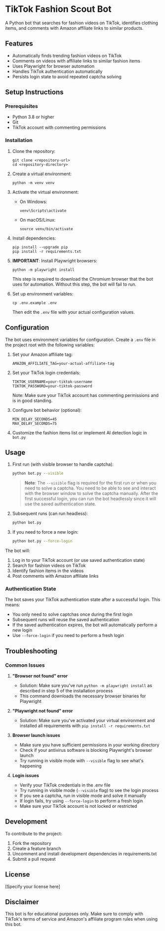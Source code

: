 # TikTok Fashion Scout Bot

A Python bot that searches for fashion videos on TikTok, identifies clothing items, and comments with Amazon affiliate links to similar products.

## Features

- Automatically finds trending fashion videos on TikTok
- Comments on videos with affiliate links to similar fashion items
- Uses Playwright for browser automation
- Handles TikTok authentication automatically
- Persists login state to avoid repeated captcha solving

## Setup Instructions

### Prerequisites

- Python 3.8 or higher
- Git
- TikTok account with commenting permissions

### Installation

1. Clone the repository:
   ```
   git clone <repository-url>
   cd <repository-directory>
   ```

2. Create a virtual environment:
   ```
   python -m venv venv
   ```

3. Activate the virtual environment:
   - On Windows:
     ```
     venv\Scripts\activate
     ```
   - On macOS/Linux:
     ```
     source venv/bin/activate
     ```

4. Install dependencies:
   ```
   pip install --upgrade pip
   pip install -r requirements.txt
   ```

5. **IMPORTANT**: Install Playwright browsers:
   ```
   python -m playwright install
   ```
   This step is required to download the Chromium browser that the bot uses for automation. Without this step, the bot will fail to run.

6. Set up environment variables:
   ```
   cp .env.example .env
   ```
   Then edit the `.env` file with your actual configuration values.

## Configuration

The bot uses environment variables for configuration. Create a `.env` file in the project root with the following variables:

1. Set your Amazon affiliate tag:
   ```
   AMAZON_AFFILIATE_TAG=your-actual-affiliate-tag
   ```

2. Set your TikTok login credentials:
   ```
   TIKTOK_USERNAME=your-tiktok-username
   TIKTOK_PASSWORD=your-tiktok-password
   ```
   Note: Make sure your TikTok account has commenting permissions and is in good standing.

3. Configure bot behavior (optional):
   ```
   MIN_DELAY_SECONDS=45
   MAX_DELAY_SECONDS=75
   ```

4. Customize the fashion items list or implement AI detection logic in `bot.py`

## Usage

1. First run (with visible browser to handle captcha):
   ```bash
   python bot.py --visible
   ```
   > **Note**: The `--visible` flag is required for the first run or when you need to solve a captcha. You need to be able to see and interact with the browser window to solve the captcha manually. After the first successful login, you can run the bot headlessly since it will use the saved authentication state.

2. Subsequent runs (can run headless):
   ```bash
   python bot.py
   ```

3. If you need to force a new login:
   ```bash
   python bot.py --force-login
   ```

The bot will:
1. Log in to your TikTok account (or use saved authentication state)
2. Search for fashion videos on TikTok
3. Identify fashion items in the videos 
4. Post comments with Amazon affiliate links

### Authentication State

The bot saves your TikTok authentication state after a successful login. This means:
- You only need to solve captchas once during the first login
- Subsequent runs will reuse the saved authentication
- If the saved authentication expires, the bot will automatically perform a new login
- Use `--force-login` if you need to perform a fresh login

## Troubleshooting

### Common Issues

1. **"Browser not found" error**
   - Solution: Make sure you've run `python -m playwright install` as described in step 5 of the installation process
   - This command downloads the necessary browser binaries for Playwright

2. **"Playwright not found" error**
   - Solution: Make sure you've activated your virtual environment and installed all requirements with `pip install -r requirements.txt`

3. **Browser launch issues**
   - Make sure you have sufficient permissions in your working directory
   - Check if your antivirus software is blocking Playwright's browser launch
   - Try running in visible mode with `--visible` flag to see what's happening

4. **Login issues**
   - Verify your TikTok credentials in the .env file
   - Try running in visible mode (`--visible` flag) to see the login process
   - If you see a captcha, run in visible mode and solve it manually
   - If login fails, try using `--force-login` to perform a fresh login
   - Make sure your TikTok account is not locked or restricted

## Development

To contribute to the project:

1. Fork the repository
2. Create a feature branch
3. Uncomment and install development dependencies in requirements.txt
4. Submit a pull request

## License

[Specify your license here]

## Disclaimer

This bot is for educational purposes only. Make sure to comply with TikTok's terms of service and Amazon's affiliate program rules when using this bot.

